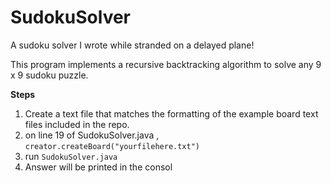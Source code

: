 SudokuSolver
============

A sudoku solver I wrote while stranded on a delayed plane!

This program implements a recursive backtracking algorithm to solve any 9 x 9 sudoku puzzle.

**Steps**

1. Create a text file that matches the formatting of the example board text files included in the repo.
2. on line 19 of SudokuSolver.java , ``creator.createBoard("yourfilehere.txt")`` 
3. run ``SudokuSolver.java ``
4. Answer will be printed in the consol
